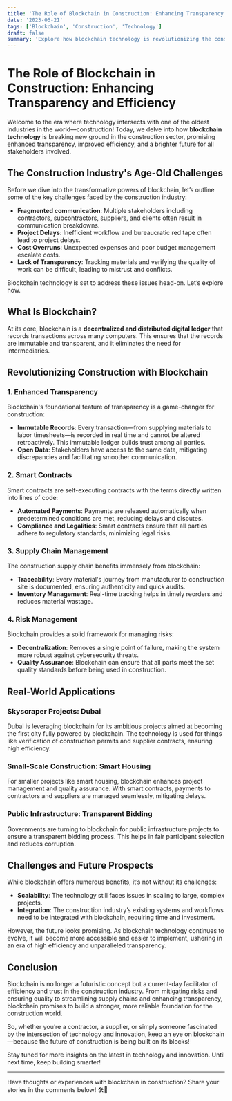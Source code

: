 ```yaml
---
title: 'The Role of Blockchain in Construction: Enhancing Transparency and Efficiency'
date: '2023-06-21'
tags: ['Blockchain', 'Construction', 'Technology']
draft: false
summary: 'Explore how blockchain technology is revolutionizing the construction industry by increasing transparency and improving operational efficiency.'
---
```


# The Role of Blockchain in Construction: Enhancing Transparency and Efficiency

Welcome to the era where technology intersects with one of the oldest industries in the world—construction! Today, we delve into how **blockchain technology** is breaking new ground in the construction sector, promising enhanced transparency, improved efficiency, and a brighter future for all stakeholders involved.

## The Construction Industry's Age-Old Challenges

Before we dive into the transformative powers of blockchain, let’s outline some of the key challenges faced by the construction industry:
- **Fragmented communication**: Multiple stakeholders including contractors, subcontractors, suppliers, and clients often result in communication breakdowns.
- **Project Delays**: Inefficient workflow and bureaucratic red tape often lead to project delays.
- **Cost Overruns**: Unexpected expenses and poor budget management escalate costs.
- **Lack of Transparency**: Tracking materials and verifying the quality of work can be difficult, leading to mistrust and conflicts.

Blockchain technology is set to address these issues head-on. Let’s explore how.

## What Is Blockchain?

At its core, blockchain is a **decentralized and distributed digital ledger** that records transactions across many computers. This ensures that the records are immutable and transparent, and it eliminates the need for intermediaries.

## Revolutionizing Construction with Blockchain

### 1. **Enhanced Transparency**

Blockchain's foundational feature of transparency is a game-changer for construction:
- **Immutable Records**: Every transaction—from supplying materials to labor timesheets—is recorded in real time and cannot be altered retroactively. This immutable ledger builds trust among all parties.
- **Open Data**: Stakeholders have access to the same data, mitigating discrepancies and facilitating smoother communication.

### 2. **Smart Contracts**

Smart contracts are self-executing contracts with the terms directly written into lines of code:
- **Automated Payments**: Payments are released automatically when predetermined conditions are met, reducing delays and disputes.
- **Compliance and Legalities**: Smart contracts ensure that all parties adhere to regulatory standards, minimizing legal risks.

### 3. **Supply Chain Management**

The construction supply chain benefits immensely from blockchain:
- **Traceability**: Every material's journey from manufacturer to construction site is documented, ensuring authenticity and quick audits.
- **Inventory Management**: Real-time tracking helps in timely reorders and reduces material wastage.

### 4. **Risk Management**

Blockchain provides a solid framework for managing risks:
- **Decentralization**: Removes a single point of failure, making the system more robust against cybersecurity threats.
- **Quality Assurance**: Blockchain can ensure that all parts meet the set quality standards before being used in construction.

## Real-World Applications

### Skyscraper Projects: Dubai

Dubai is leveraging blockchain for its ambitious projects aimed at becoming the first city fully powered by blockchain. The technology is used for things like verification of construction permits and supplier contracts, ensuring high efficiency.

### Small-Scale Construction: Smart Housing

For smaller projects like smart housing, blockchain enhances project management and quality assurance. With smart contracts, payments to contractors and suppliers are managed seamlessly, mitigating delays.

### Public Infrastructure: Transparent Bidding

Governments are turning to blockchain for public infrastructure projects to ensure a transparent bidding process. This helps in fair participant selection and reduces corruption.

## Challenges and Future Prospects

While blockchain offers numerous benefits, it’s not without its challenges:
- **Scalability**: The technology still faces issues in scaling to large, complex projects.
- **Integration**: The construction industry’s existing systems and workflows need to be integrated with blockchain, requiring time and investment.

However, the future looks promising. As blockchain technology continues to evolve, it will become more accessible and easier to implement, ushering in an era of high efficiency and unparalleled transparency.

## Conclusion

Blockchain is no longer a futuristic concept but a current-day facilitator of efficiency and trust in the construction industry. From mitigating risks and ensuring quality to streamlining supply chains and enhancing transparency, blockchain promises to build a stronger, more reliable foundation for the construction world.

So, whether you’re a contractor, a supplier, or simply someone fascinated by the intersection of technology and innovation, keep an eye on blockchain—because the future of construction is being built on its blocks!

Stay tuned for more insights on the latest in technology and innovation. Until next time, keep building smarter!

---

Have thoughts or experiences with blockchain in construction? Share your stories in the comments below! 🛠️🔗